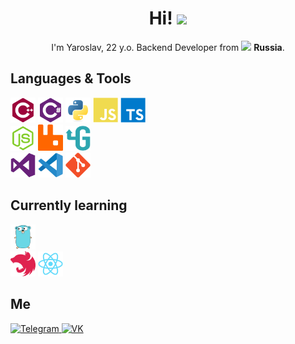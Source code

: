<h1 align="center"> Hi! <img src="https://emojis.slackmojis.com/emojis/images/1615277855/18509/sunshine.gif?1615277855" width="25"/></h1>
<p align="center">I'm Yaroslav, 22 y.o. Backend Developer from <img src="https://image.flaticon.com/icons/svg/197/197408.svg" width="12"/> <b>Russia</b>.</p>

## Languages & Tools
<p>
  <img title="C++" alt="C++" src="icons/cplusplus.svg" width="40"/>
  <img title="C#" alt="C#" src="icons/csharp.svg" width="40"/>
  <img title="Python" alt="Python" src="icons/python.svg" width="40"/>
  <img title="JavaScript" alt="JavaScript" src="icons/javascript.svg" width="40"/>
  <img title="TypeScript" alt="TypeScript" src="icons/typescript.svg" width="40"/>
  <br>
  <img title="NodeJS" alt="NodeJS" src="icons/nodejs.svg" width="40"/>
  <img title="RabbitMQ" alt="RabbitMQ" src="icons/rabbitmq.svg" width="40"/>
  <img title="gRPC" alt="gRPC" src="icons/grpc.svg" height="40" width="40"/>
  <br>
  <img title="Visual Studio" alt="Visual Studio" src="icons/visualstudio.svg" width="40"/>
  <img title="VS Code" alt="VS Code" src="icons/vscode.svg" width="40"/>
  <img title="git" alt="git" src="icons/git.svg" width="40"/>
</p>

## Currently learning
<p>
  <img title="Go" alt="Go" src="icons/go.svg" width="40"/>
  <br>
  <img title="NestJS" alt="NestJS" src="icons/nestjs.svg" width="40"/>
  <img title="React" alt="React" src="icons/react.svg" width="40"/>
</p>

## Me
<p>
  <a href="https://t.me/kirillov6" target="_blank">
    <img alt="Telegram" src="https://img.shields.io/badge/Telegram-1DA1F2.svg?&style=for-the-badge&logo=telegram&logoColor=2CA5E0"/>
  </a>
  <a href="https://vk.com/kirillov6" target="_blank">
    <img alt="VK" src="https://img.shields.io/badge/VK-0077B5.svg?&style=for-the-badge&logo=VK&logoColor=white"/>
  </a>
</p>
